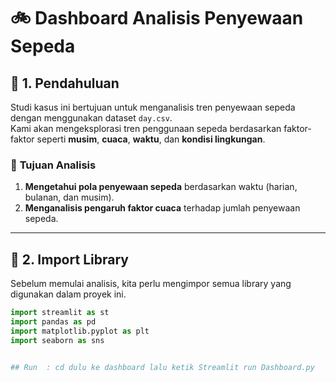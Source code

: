 # 🚲 Dashboard Analisis Penyewaan Sepeda

## 📖 1. Pendahuluan
Studi kasus ini bertujuan untuk menganalisis tren penyewaan sepeda dengan menggunakan dataset `day.csv`.  
Kami akan mengeksplorasi tren penggunaan sepeda berdasarkan faktor-faktor seperti **musim**, **cuaca**, **waktu**, dan **kondisi lingkungan**.

### 🎯 **Tujuan Analisis**
1. **Mengetahui pola penyewaan sepeda** berdasarkan waktu (harian, bulanan, dan musim).
2. **Menganalisis pengaruh faktor cuaca** terhadap jumlah penyewaan sepeda.


---

## 🔗 2. Import Library
Sebelum memulai analisis, kita perlu mengimpor semua library yang digunakan dalam proyek ini.

```python
import streamlit as st
import pandas as pd
import matplotlib.pyplot as plt
import seaborn as sns


## Run  : cd dulu ke dashboard lalu ketik Streamlit run Dashboard.py
        
